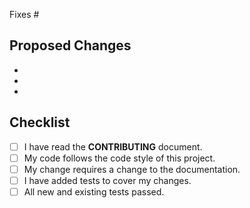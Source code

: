 Fixes #

## Proposed Changes

  -
  -
  -
  ## Checklist
- [ ] I have read the **CONTRIBUTING** document.
- [ ] My code follows the code style of this project.
- [ ] My change requires a change to the documentation.
- [ ] I have added tests to cover my changes.
- [ ] All new and existing tests passed.
